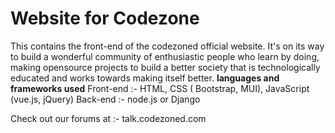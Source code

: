 # Website for Codezone
  This contains the front-end of the codezoned official website. It's on its way to build a wonderful community of enthusiastic people who learn by doing, making opensource projects to build a better society that is technologically educated and works towards making itself better.
 **languages and frameworks used**
  Front-end :- HTML, CSS ( Bootstrap, MUI), JavaScript (vue.js, jQuery)
  Back-end :- node.js or Django
  
  Check out our forums at :- talk.codezoned.com
